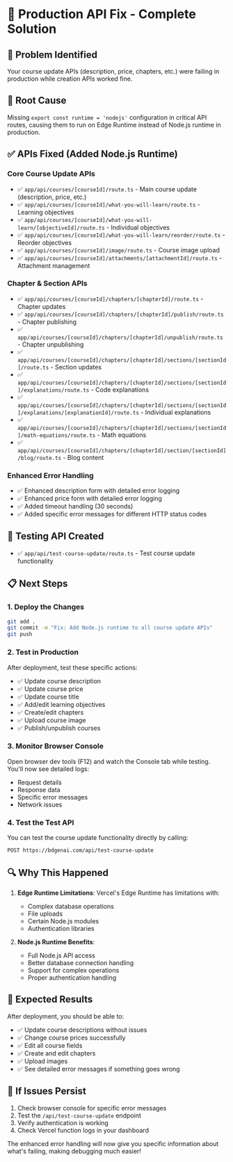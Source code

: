 # 🚀 Production API Fix - Complete Solution

## 🎯 **Problem Identified**
Your course update APIs (description, price, chapters, etc.) were failing in production while creation APIs worked fine.

## 🔧 **Root Cause**
Missing `export const runtime = 'nodejs'` configuration in critical API routes, causing them to run on Edge Runtime instead of Node.js runtime in production.

## ✅ **APIs Fixed (Added Node.js Runtime)**

### Core Course Update APIs
- ✅ `app/api/courses/[courseId]/route.ts` - Main course update (description, price, etc.)
- ✅ `app/api/courses/[courseId]/what-you-will-learn/route.ts` - Learning objectives
- ✅ `app/api/courses/[courseId]/what-you-will-learn/[objectiveId]/route.ts` - Individual objectives
- ✅ `app/api/courses/[courseId]/what-you-will-learn/reorder/route.ts` - Reorder objectives
- ✅ `app/api/courses/[courseId]/image/route.ts` - Course image upload
- ✅ `app/api/courses/[courseId]/attachments/[attachmentId]/route.ts` - Attachment management

### Chapter & Section APIs
- ✅ `app/api/courses/[courseId]/chapters/[chapterId]/route.ts` - Chapter updates
- ✅ `app/api/courses/[courseId]/chapters/[chapterId]/publish/route.ts` - Chapter publishing
- ✅ `app/api/courses/[courseId]/chapters/[chapterId]/unpublish/route.ts` - Chapter unpublishing
- ✅ `app/api/courses/[courseId]/chapters/[chapterId]/sections/[sectionId]/route.ts` - Section updates
- ✅ `app/api/courses/[courseId]/chapters/[chapterId]/sections/[sectionId]/explanations/route.ts` - Code explanations
- ✅ `app/api/courses/[courseId]/chapters/[chapterId]/sections/[sectionId]/explanations/[explanationId]/route.ts` - Individual explanations
- ✅ `app/api/courses/[courseId]/chapters/[chapterId]/sections/[sectionId]/math-equations/route.ts` - Math equations
- ✅ `app/api/courses/[courseId]/chapters/[chapterId]/section/[sectionId]/blog/route.ts` - Blog content

### Enhanced Error Handling
- ✅ Enhanced description form with detailed error logging
- ✅ Enhanced price form with detailed error logging
- ✅ Added timeout handling (30 seconds)
- ✅ Added specific error messages for different HTTP status codes

## 🧪 **Testing API Created**
- ✅ `app/api/test-course-update/route.ts` - Test course update functionality

## 📋 **Next Steps**

### 1. **Deploy the Changes**
```bash
git add .
git commit -m "Fix: Add Node.js runtime to all course update APIs"
git push
```

### 2. **Test in Production**
After deployment, test these specific actions:
- ✅ Update course description
- ✅ Update course price  
- ✅ Update course title
- ✅ Add/edit learning objectives
- ✅ Create/edit chapters
- ✅ Upload course image
- ✅ Publish/unpublish courses

### 3. **Monitor Browser Console**
Open browser dev tools (F12) and watch the Console tab while testing. You'll now see detailed logs:
- Request details
- Response data
- Specific error messages
- Network issues

### 4. **Test the Test API**
You can test the course update functionality directly by calling:
```
POST https://bdgenai.com/api/test-course-update
```

## 🔍 **Why This Happened**

1. **Edge Runtime Limitations**: Vercel's Edge Runtime has limitations with:
   - Complex database operations
   - File uploads
   - Certain Node.js modules
   - Authentication libraries

2. **Node.js Runtime Benefits**:
   - Full Node.js API access
   - Better database connection handling
   - Support for complex operations
   - Proper authentication handling

## 🎉 **Expected Results**

After deployment, you should be able to:
- ✅ Update course descriptions without issues
- ✅ Change course prices successfully
- ✅ Edit all course fields
- ✅ Create and edit chapters
- ✅ Upload images
- ✅ See detailed error messages if something goes wrong

## 🚨 **If Issues Persist**

1. Check browser console for specific error messages
2. Test the `/api/test-course-update` endpoint
3. Verify authentication is working
4. Check Vercel function logs in your dashboard

The enhanced error handling will now give you specific information about what's failing, making debugging much easier! 
